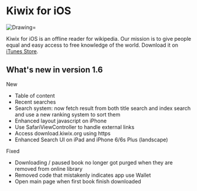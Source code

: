 # Kiwix for iOS  
<img src="https://img.shields.io/badge/Swift-2.2-orange.svg" alt="Drawing="/>

Kiwix for iOS is an offline reader for wikipedia. Our mission is to give people equal and easy access to free knowledge of the world. Download it on [iTunes Store](https://itunes.apple.com/us/app/kiwix/id997079563).

## What's new in version 1.6

New

- Table of content
- Recent searches
- Search system: now fetch result from both title search and index search and use a new ranking system to sort them
- Enhanced layout javascript on iPhone
- Use SafariViewController to handle external links
- Access download.kiwix.org using https
- Enhanced Search UI on iPad and iPhone 6/6s Plus (landscape)

Fixed

- Downloading / paused book no longer got purged when they are removed from online library
- Removed code that mistakenly indicates app use Wallet
- Open main page when first book finish downloaded